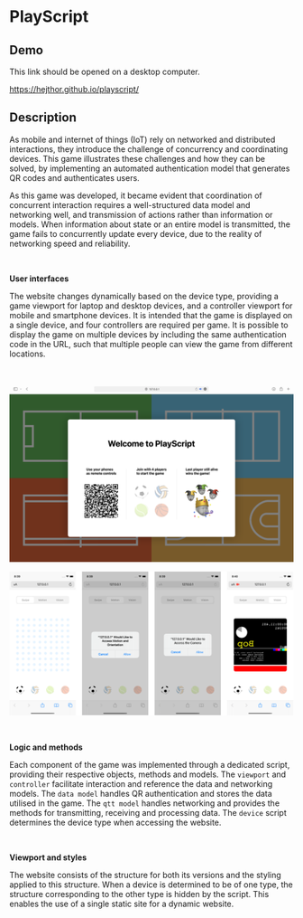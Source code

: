 # PlayScript

## Demo

This link should be opened on a desktop computer.

https://hejthor.github.io/playscript/

## Description

As mobile and internet of things (IoT) rely on networked and distributed interactions, they introduce the challenge of concurrency and coordinating devices. This game illustrates these challenges and how they can be solved, by implementing an automated authentication model that generates QR codes and authenticates users.

As this game was developed, it became evident that coordination of concurrent interaction requires a well-structured data model and networking well, and transmission of actions rather than information or models. When information about state or an entire model is transmitted, the game fails to concurrently update every device, due to the reality of networking speed and reliability.

<br>

**User interfaces**

The website changes dynamically based on the device type, providing a game viewport for laptop and desktop devices, and a controller viewport for mobile and smartphone devices. It is intended that the game is displayed on a single device, and four controllers are required per game. It is possible to display the game on multiple devices by including the same authentication code in the URL, such that multiple people can view the game from different locations.

<br>

![alt text](desktop.png "tooltip")

![alt text](mobile.png "tooltip")

<br>

**Logic and methods**

Each component of the game was implemented through a dedicated script, providing their respective objects, methods and models. The `viewport` and `controller` facilitate interaction and reference the data and networking models. The `data model` handles QR authentication and stores the data utilised in the game. The `qtt model` handles networking and provides the methods for transmitting, receiving and processing data. The `device` script determines the device type when accessing the website.

<br>

**Viewport and styles**

The website consists of the structure for both its versions and the styling applied to this structure. When a device is determined to be of one type, the structure corresponding to the other type is hidden by the script. This enables the use of a single static site for a dynamic website.
